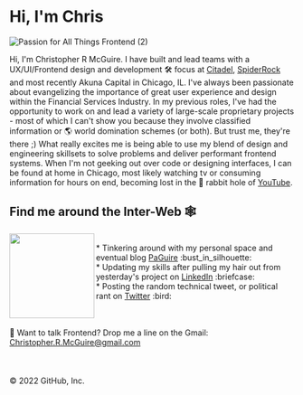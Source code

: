 
<!---
crmcguire74/crmcguire74 is a ✨ special ✨ repository because its `README.md` (this file) appears on your GitHub profile.
You can click the Preview link to take a look at your changes.
--->



# Hi, I'm Chris  


![Passion for All Things Frontend (2)](https://user-images.githubusercontent.com/1223579/175381040-2a817ccc-86ca-484c-a5d0-0bcd9e67bb76.png)
<!--
![Passion for All Things Frontend](https://user-images.githubusercontent.com/1223579/175379591-36b9440f-d15b-4f8e-b163-e95c93a5ea67.png)
-->
Hi, I'm Christopher R McGuire. I have built and lead teams with a UX/UI/Frontend design and development :hammer_and_wrench: focus at <a href="https://www.citadel.com">Citadel</a>, <a href="https://www.spiderrock.net">SpiderRock</a> and most recently Akuna Capital in Chicago, IL. 
I've always been passionate about evangelizing the importance of great user experience and design within the Financial Services Industry. In my previous roles, I've had the opportunity to work on and lead a variety of large-scale proprietary projects - most of which I can't show you because they involve classified information or :earth_americas:	world domination schemes (or both). But trust me, they're there ;)
What really excites me is being able to use my blend of design and engineering skillsets to solve problems and deliver performant frontend systems. When I'm not geeking out over code or designing interfaces, I can be found at home in Chicago, most likely watching tv or consuming information for hours on end, becoming lost in the :rabbit:	rabbit hole of <a href="https://www.youtube.com/">YouTube</a>.


## Find me around the Inter-Web :spider_web:


<img align="left" width="150"  src="https://user-images.githubusercontent.com/1223579/175841527-b158b9d9-6349-4316-81d6-60d4157d8eea.gif">

<!--<img align="left" width="150" height="150" src="https://user-images.githubusercontent.com/1223579/174912836-4db6e975-1fbe-47c1-a7d4-0024958836a7.png">-->
 <!--<a href="https://github.com/sponsors/M0nica"><img align="left" width="150" height="150" src="https://github.com/M0nica/M0nica/blob/main/octomonica/m0nica-octocat-rotating.gif?raw=true"></a>-->
 <br/>
* Tinkering around with my personal space and eventual blog <a href="https://www.paguire.com">PaGuire</a> :bust_in_silhouette:
<br/>
* Updating my skills after pulling my hair out from yesterday's project on <a href="https://www.linkedin.com/in/ChristopherRMcGuire">LinkedIn</a> :briefcase:
<br/>
* Posting the random technical tweet, or political rant on <a href="https://www.twitter.com/crmcguire74/">Twitter</a> :bird:

<br/><br/>
:incoming_envelope:	 Want to talk Frontend? Drop me a line on the Gmail: <a href="mailto:Christopher.R.McGuire@gmail.com"/>Christopher.R.McGuire@gmail.com</a>
<br/><br/><br/><br/>
© 2022 GitHub, Inc.


